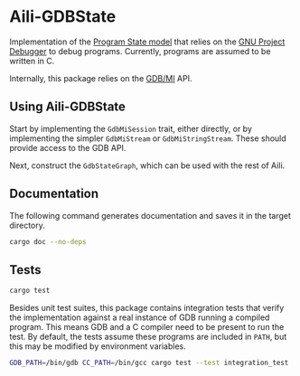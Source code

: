 # Aili-GDBState

Implementation of the [Program State model](../model) that relies
on the [GNU Project Debugger](https://www.sourceware.org/gdb)
to debug programs. Currently, programs are assumed to be written in C.

Internally, this package relies
on the [GDB/MI](https://sourceware.org/gdb/current/onlinedocs/gdb.html/GDB_002fMI.html)
API.

## Using Aili-GDBState

Start by implementing the `GdbMiSession` trait, either directly, or by implementing
the simpler `GdbMiStream` or `GdbMiStringStream`. These should provide access
to the GDB API.

Next, construct the `GdbStateGraph`, which can be used with the rest of Aili.

## Documentation

The following command generates documentation and saves it
in the target directory.

```sh
cargo doc --no-deps
```

## Tests

```sh
cargo test
```

Besides unit test suites, this package contains integration tests
that verify the implementation against a real instance of GDB running
a compiled program. This means GDB and a C compiler need to be present
to run the test. By default, the tests assume these programs are included
in `PATH`, but this may be modified by environment variables.

```sh
GDB_PATH=/bin/gdb CC_PATH=/bin/gcc cargo test --test integration_test
```
